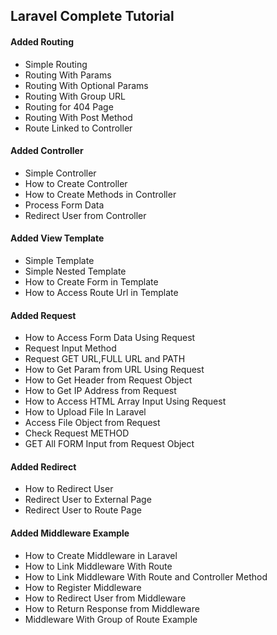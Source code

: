 <h2>Laravel Complete Tutorial</h2>

<h4>Added Routing</h4>
<ul>
<li>Simple Routing</li>
<li>Routing With Params</li>
<li>Routing With Optional Params</li>
<li>Routing With Group URL</li>
<li>Routing for 404 Page</li>
<li>Routing With Post Method</li>
<li>Route Linked to Controller</li>
</ul>
<h4>Added Controller</h4>
<ul>
<li>Simple Controller</li>
<li>How to Create Controller</li>
<li>How to Create Methods in Controller</li>
<li>Process Form Data</li>
<li>Redirect User from Controller</li>
</ul>
<h4>Added View Template</h4>
<ul>
<li>Simple Template</li>
<li>Simple Nested Template</li>
<li>How to Create Form in Template</li>
<li>How to Access Route Url in Template</li>
</ul>
<h4>Added Request</h4>
<ul>
<li>How to Access Form Data Using Request</li>
<li>Request Input Method</li>
<li>Request GET URL,FULL URL and PATH</li>
<li>How to Get Param from URL Using Request</li>
<li>How to Get Header from Request Object</li>
<li>How to Get IP Address from Request</li>
<li>How to Access HTML Array Input Using Request</li>
<li>How to Upload File In Laravel</li>
<li>Access File Object from Request</li>
<li>Check Request METHOD</li>
<li>GET All FORM Input from Request Object</li>

</ul>
<h4>Added Redirect</h4>
<ul>
<li>How to Redirect User </li>
<li>Redirect User to External Page</li>
<li>Redirect User to Route Page</li>
</ul>
<h4>Added Middleware Example</h4>
<ul>
<li>How to Create Middleware in Laravel </li>
<li>How to Link Middleware With Route </li>
<li>How to Link Middleware With Route and Controller Method</li>
<li>How to Register Middleware</li>
<li>How to Redirect User from Middleware</li>
<li>How to Return Response from Middleware</li>
<li>Middleware With Group of Route Example</li>
</ul>